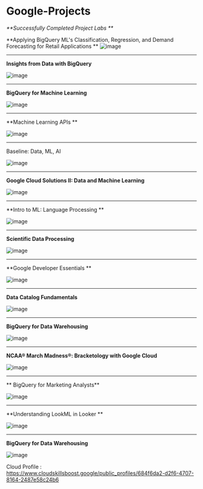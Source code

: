 # Google-Projects


_**Successfully Completed Project Labs **_

**Applying BigQuery ML's Classification, Regression, and Demand Forecasting for Retail Applications
**
![image](https://user-images.githubusercontent.com/93926742/144426137-1a68edcc-5108-4a49-97f6-3cf881afbca9.png)

------------------

**Insights from Data with BigQuery**

![image](https://user-images.githubusercontent.com/93926742/144426639-af654c54-aaab-4671-b7e4-3f9c8021f295.png)


----------------

**BigQuery for Machine Learning**

![image](https://user-images.githubusercontent.com/93926742/144426717-8a885315-b62a-4354-9e66-acf7f18c3b27.png)

---------------

**Machine Learning APIs
**

![image](https://user-images.githubusercontent.com/93926742/144426780-e1c21f6f-e474-4054-abe7-cdc77463cfcb.png)

--------------

Baseline: Data, ML, AI

![image](https://user-images.githubusercontent.com/93926742/144426859-8e464687-75bb-4c4a-8eda-6cb121eedc20.png)


-------------

**Google Cloud Solutions II: Data and Machine Learning**

![image](https://user-images.githubusercontent.com/93926742/144426955-3060d0c1-eb58-4d20-b19f-756969429135.png)


------------

**Intro to ML: Language Processing
**

![image](https://user-images.githubusercontent.com/93926742/144427046-9c9ac0d2-2874-4dfb-941d-d41001cf09f5.png)

------------

**Scientific Data Processing**

![image](https://user-images.githubusercontent.com/93926742/144427119-95ad0f44-1487-4845-95fd-e3b2631280cb.png)


------------

**Google Developer Essentials
**

![image](https://user-images.githubusercontent.com/93926742/144427193-c40e0d80-8207-4b2b-88f9-fbd829647e44.png)

------------

**Data Catalog Fundamentals**

![image](https://user-images.githubusercontent.com/93926742/144427242-27344240-c98c-4e44-9607-202f61d4184e.png)


------------

**BigQuery for Data Warehousing**


![image](https://user-images.githubusercontent.com/93926742/144427307-4487bca7-dc5f-409b-a63c-bbb9cf8987a0.png)


-----------

**NCAA® March Madness®: Bracketology with Google Cloud**

![image](https://user-images.githubusercontent.com/93926742/144427377-a0ab0616-a98d-44b2-872f-326156f7db12.png)


-----------
**
BigQuery for Marketing Analysts**

![image](https://user-images.githubusercontent.com/93926742/144427436-60162109-8c41-4c85-bfe6-9b86690fd919.png)


-----------

**Understanding LookML in Looker
**

![image](https://user-images.githubusercontent.com/93926742/144427497-e5396fb6-c67d-49d1-b5da-b37b4bace6ea.png)

-----------
**BigQuery for Data Warehousing**

![image](https://user-images.githubusercontent.com/93926742/144427579-2b32e9f8-5e78-4c1d-bf5d-e97e15b02222.png)


Cloud Profile : https://www.cloudskillsboost.google/public_profiles/684f6da2-d2f6-4707-8164-2487e58c24b6







